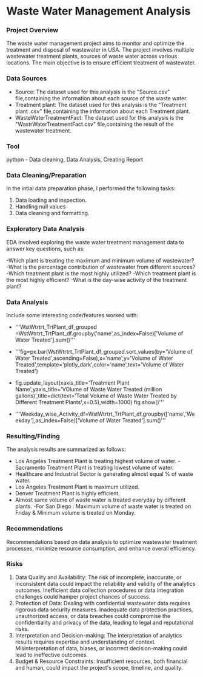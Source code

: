 # Waste Water Management Analysis

### Project Overview

The waste water management project aims to monitor and optimize the treatment and disposal of wastewater in USA. The project involves multiple wastewater treatment plants, sources of waste water across various locations. The main objective is to ensure efficient treatment of wastewater.

### Data Sources

- Source: The dataset used for this analysis is the "Source.csv" file,containing the information about each source of the waste water. 
- Treatment plant: The dataset used for this analysis is the "Treatment plant .csv" file,containing the information about each Treatment plant. 
- WasteWaterTreatmentFact: The dataset used for this analysis is the "WastrWaterTreatmentFact.csv" file,containing the result of the wastewater treatment. 

### Tool
python - Data cleaning, Data Analysis, Creating Report

### Data Cleaning/Preparation

In the intial data preparation phase, I performed the following tasks:
1. Data loading and inspection.
2. Handling null values
3. Data cleaning and formatting.

### Exploratory Data Analysis

EDA involved exploring the waste water treatment management data to answer key questions, such as:

-Which plant is treating the maximum and minimum volume of wastewater?
-What is the percentage contribution of wastewater from different sources?
-Which treatment plant is the most highly utilized?
-Which treatment plant is the most highly efficient?
-What is the day-wise activity of the treatment plant?

### Data Analysis

Include some interesting code/features worked with:
- '''WstWtrtrt_TrtPlant_df_grouped =WstWtrtrt_TrtPlant_df.groupby('name',as_index=False)['Volume of Water Treated'].sum()'''

- '''fig=px.bar(WstWtrtrt_TrtPlant_df_grouped.sort_values(by='Volume of Water Treated',ascending=False),x='name',y='Volume of Water Treated',template='plotly_dark',color='name',text='Volume of Water Treated')
- fig.update_layout(xaxis_title='Treatment Plant Name',yaxis_title='VOlume of Waste Water Treated (million gallons)',title=dict(text='Total Volume of Waste Water Treated by Different Treatment Plants',x=0.5),width=1000)
fig.show()'''

- '''Weekday_wise_Activity_df=WstWtrtrt_TrtPlant_df.groupby(['name','Weekday'],as_index=False)['Volume of Water Treated'].sum()'''

### Resulting/Finding

The analysis results are summarized as follows:
- Los Angeles Treatment Plant is treating highest volume of water.
   -Sacramento Treatment Plant is treating lowest volume of water.
- Healthcare and Industrial Sector is generating almost equal % of waste water.
- Los Angeles Treatment Plant is maximum utilized.
- Denver Treatment Plant is highly efficient.
- Almost same volume of waste water is treated everyday by different plants.
  -For San Diego : Maximum volume of waste water is treated on Friday & Minimum volume is treated on Monday.


### Recommendations

Recommendations based on data analysis to optimize wastewater treatment processes, minimize resource consumption, and enhance overall efficiency.

### Risks
1. Data Quality and Availability: The risk of incomplete, inaccurate, or inconsistent data could impact the reliability and validity of the analytics outcomes. Inefficient data collection procedures or data integration challenges could hamper project chances of success.
2. Protection of Data: Dealing with confidential wastewater data requires rigorous data security measures. Inadequate data protection practices, unauthorized access, or data breaches could compromise the confidentiality and privacy of the data, leading to legal and reputational risks.
3. Interpretation and Decision-making: The interpretation of analytics results requires expertise and understanding of context. Misinterpretation of data, biases, or incorrect decision-making could lead to ineffective outcomes.
4. Budget & Resource Constraints: Insufficient resources, both financial and human, could impact the project's scope, timeline, and quality.
